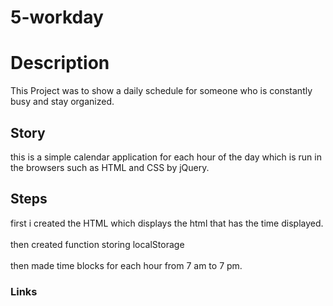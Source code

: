 # 5-workday
<h1> Description </h1>
<p>This Project was to show a daily schedule for someone who is constantly busy and stay organized.</p>
<h2> Story</h2>
<p> this is a simple calendar application for each hour of the day which is run in the browsers such as HTML and CSS by jQuery. </p>
<h2>Steps</h2>
<p> first i created the HTML which displays the html that has the time displayed. <br></br>
then created function storing localStorage <br></br>
then made time blocks for each hour from 7 am to 7 pm. 
<h3> Links </h3>

